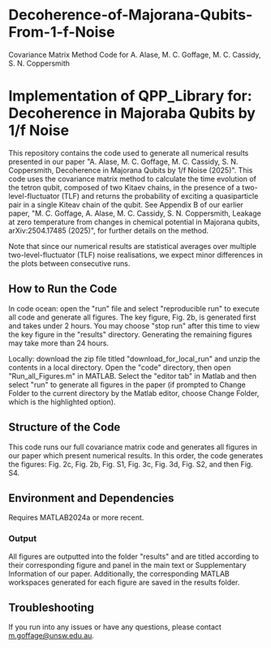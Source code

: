# Decoherence-of-Majorana-Qubits-From-1-f-Noise
Covariance Matrix Method Code for A. Alase, M. C. Goffage, M. C. Cassidy, S. N. Coppersmith
# Implementation of QPP_Library for: Decoherence in Majoraba Qubits by 1/f Noise

This repository contains the code used to generate all numerical results presented in our paper "A. Alase, M. C. Goffage, M. C. Cassidy, S. N. Coppersmith, Decoherence in Majorana Qubits by 1/f Noise (2025)". This code uses the covariance matrix method to calculate the time evolution of the tetron qubit, composed of two Kitaev chains, in the presence of a two-level-fluctuator (TLF) and returns the probability of exciting a quasiparticle pair in a single Kiteav chain of the qubit. See Appendix B of our earlier paper, "M. C. Goffage, A. Alase, M. C. Cassidy, S. N. Coppersmith, Leakage at zero temperature from changes in chemical potential in Majorana qubits, arXiv:2504.17485 (2025)", for further details on the method. 

Note that since our numerical results are statistical averages over multiple two-level-fluctuator (TLF) noise realisations, we expect minor differences in the plots between consecutive runs. 

## How to Run the Code
In code ocean: open the "run" file and select "reproducible run" to execute all code and generate all figures. The key figure, Fig. 2b, is generated first and takes under 2 hours. You may choose "stop run" after this time to view the key figure in the "results" directory. Generating the remaining figures may take more than 24 hours.

Locally: download the zip file titled "download_for_local_run" and unzip the contents in a local directory. Open the "code" directory, then open "Run_all_Figures.m" in MATLAB. Select the "editor tab" in Matlab and then select "run" to generate all figures in the paper (if prompted to Change Folder to the current directory by the Matlab editor, choose Change Folder, which is the highlighted option). 


## Structure of the Code
This code runs our full covariance matrix code and generates all figures in our paper which present numerical results. In this order, the code generates the figures: Fig. 2c, Fig. 2b, Fig. S1, Fig. 3c, Fig. 3d, Fig. S2, and then Fig. S4. 

## Environment and Dependencies

Requires MATLAB2024a or more recent. 

### Output
All figures are outputted into the folder "results" and are titled according to their corresponding figure and panel in the main text or Supplementary Information of our paper. Additionally, the corresponding MATLAB workspaces generated for each figure are saved in the results folder. 

## Troubleshooting

If you run into any issues or have any questions, please contact m.goffage@unsw.edu.au. 
